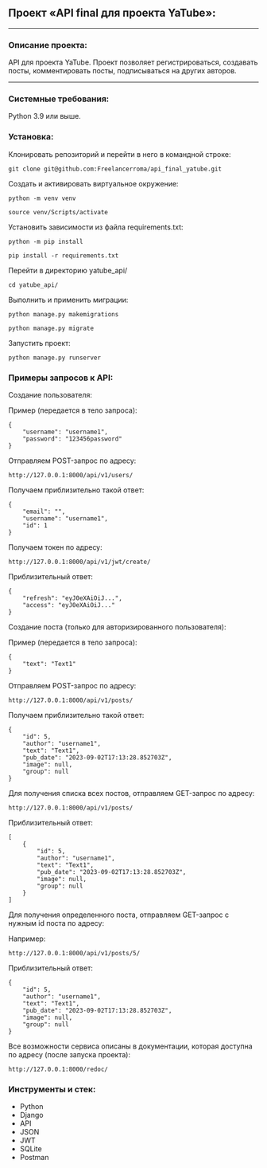 ## Проект «API final для проекта YaTube»:
***
### Описание проекта:
API для проекта YaTube. Проект позволяет регистрироваться, создавать посты, комментировать посты, подписываться на других авторов.
***
### Системные требования:
Python 3.9 или выше.
### Установка:

Клонировать репозиторий и перейти в него в командной строке:

```
git clone git@github.com:Freelancerroma/api_final_yatube.git
```

Cоздать и активировать виртуальное окружение:

```
python -m venv venv
```

```
source venv/Scripts/activate
```

Установить зависимости из файла requirements.txt:

```
python -m pip install
```

```
pip install -r requirements.txt
```

Перейти в директорию yatube_api/

```
cd yatube_api/
```

Выполнить и применить миграции:
```
python manage.py makemigrations
```
```
python manage.py migrate
```

Запустить проект:

```
python manage.py runserver
```

### Примеры запросов к API:

Создание пользователя:

Пример (передается в тело запроса):

```
{
    "username": "username1",
    "password": "123456password"
}
```

Отправляем POST-запрос по адресу:

```
http://127.0.0.1:8000/api/v1/users/
```

Получаем приблизительно такой ответ:

```
{
    "email": "",
    "username": "username1",
    "id": 1
}
```

Получаем токен по адресу:

```
http://127.0.0.1:8000/api/v1/jwt/create/
```

Приблизительный ответ:

```
{
    "refresh": "eyJ0eXAiOiJ...",
    "access": "eyJ0eXAiOiJ..."
}
```

Создание поста (только для авторизированного пользователя):

Пример (передается в тело запроса):

```
{
    "text": "Text1"
}
```

Отправляем POST-запрос по адресу:

```
http://127.0.0.1:8000/api/v1/posts/
```

Получаем приблизительно такой ответ:

```
{
    "id": 5,
    "author": "username1",
    "text": "Text1",
    "pub_date": "2023-09-02T17:13:28.852703Z",
    "image": null,
    "group": null
}
```

Для получения списка всех постов, отправляем GET-запрос по адресу:

```
http://127.0.0.1:8000/api/v1/posts/
```

Приблизительный ответ:

```
[
    {
        "id": 5,
        "author": "username1",
        "text": "Text1",
        "pub_date": "2023-09-02T17:13:28.852703Z",
        "image": null,
        "group": null
    }
]
```

Для получения определенного поста, отправляем GET-запрос с нужным id поста по адресу:

Например:

```
http://127.0.0.1:8000/api/v1/posts/5/
```

Приблизительный ответ:

```
{
    "id": 5,
    "author": "username1",
    "text": "Text1",
    "pub_date": "2023-09-02T17:13:28.852703Z",
    "image": null,
    "group": null
}
```

Все возможности сервиса описаны в документации, которая доступна по адресу (после запуска проекта):

```
http://127.0.0.1:8000/redoc/
```

### Инструменты и стек:
- Python
- Django
- API
- JSON
- JWT
- SQLite
- Postman
